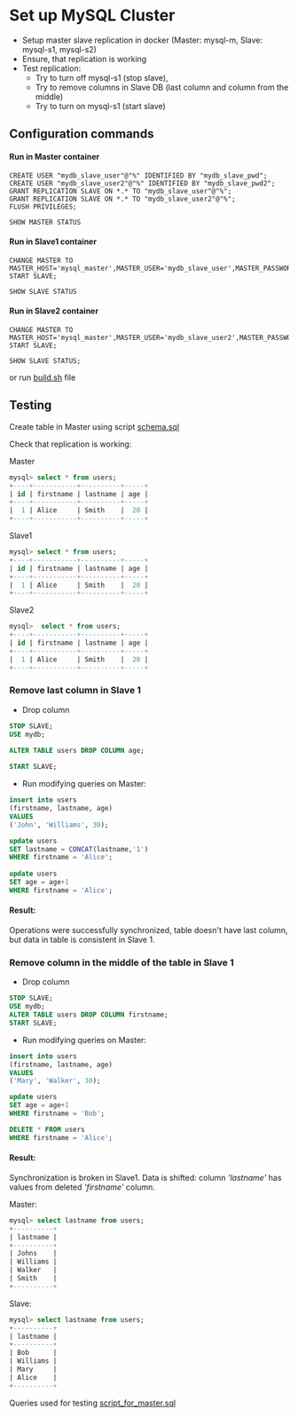 # Set up MySQL Cluster

* Setup master slave replication in docker (Master: mysql-m, Slave: mysql-s1, mysql-s2)
* Ensure, that replication is working
* Test replication:
  * Try to turn off mysql-s1 (stop slave),
  * Try to remove columns in Slave DB (last column and column from the middle)
  * Try to turn on mysql-s1 (start slave)

## Configuration commands

#### Run in Master container 

```
CREATE USER "mydb_slave_user"@"%" IDENTIFIED BY "mydb_slave_pwd"; 
CREATE USER "mydb_slave_user2"@"%" IDENTIFIED BY "mydb_slave_pwd2";
GRANT REPLICATION SLAVE ON *.* TO "mydb_slave_user"@"%";
GRANT REPLICATION SLAVE ON *.* TO "mydb_slave_user2"@"%"; 
FLUSH PRIVILEGES;
```

```
SHOW MASTER STATUS
```
#### Run in Slave1 container

```
CHANGE MASTER TO MASTER_HOST='mysql_master',MASTER_USER='mydb_slave_user',MASTER_PASSWORD='mydb_slave_pwd',MASTER_LOG_FILE='1.000004',MASTER_LOG_POS=157; 
START SLAVE;
```
```
SHOW SLAVE STATUS
```

#### Run in Slave2 container

```
CHANGE MASTER TO MASTER_HOST='mysql_master',MASTER_USER='mydb_slave_user2',MASTER_PASSWORD='mydb_slave_pwd2',MASTER_LOG_FILE='1.000004',MASTER_LOG_POS=157; 
START SLAVE;
```
```
SHOW SLAVE STATUS;
```

or run [build.sh](build.sh) file


## Testing
Create table in Master using script [schema.sql](scripts%2Fschema.sql)


Check that replication is working:

Master
```sql
mysql> select * from users;
+----+-----------+----------+-----+
| id | firstname | lastname | age |
+----+-----------+----------+-----+
|  1 | Alice     | Smith    |  20 |
+----+-----------+----------+-----+
```
Slave1
```sql
mysql> select * from users;
+----+-----------+----------+-----+
| id | firstname | lastname | age |
+----+-----------+----------+-----+
|  1 | Alice     | Smith    |  20 |
+----+-----------+----------+-----+
```
Slave2
```sql
mysql>  select * from users;
+----+-----------+----------+-----+
| id | firstname | lastname | age |
+----+-----------+----------+-----+
|  1 | Alice     | Smith    |  20 |
+----+-----------+----------+-----+
```

### Remove last column in Slave 1
* Drop column
```sql
STOP SLAVE;
USE mydb;
    
ALTER TABLE users DROP COLUMN age;

START SLAVE;
```
* Run modifying queries on Master: 
```sql
insert into users
(firstname, lastname, age)
VALUES
('John', 'Williams', 30);

update users
SET lastname = CONCAT(lastname,'1')
WHERE firstname = 'Alice';
    
update users
SET age = age+1
WHERE firstname = 'Alice';
```

#### Result:
Operations were successfully synchronized, table doesn't have last column, but data in table is consistent in Slave 1.

### Remove column in the middle of the table in Slave 1
* Drop column
```sql
STOP SLAVE;
USE mydb;
ALTER TABLE users DROP COLUMN firstname;
START SLAVE;
```

* Run modifying queries on Master:
```sql
insert into users
(firstname, lastname, age)
VALUES
('Mary', 'Walker', 30);

update users
SET age = age+1
WHERE firstname = 'Bob';

DELETE * FROM users
WHERE firstname = 'Alice';
```

#### Result:

Synchronization is broken in Slave1. 
Data is shifted: column  *'lastname'* has values from deleted *'firstname'* column.

Master:
```sql
mysql> select lastname from users;
+----------+
| lastname |
+----------+
| Johns    |
| Williams |
| Walker   |
| Smith    |
+----------+
```

Slave:
```sql
mysql> select lastname from users;
+----------+
| lastname |
+----------+
| Bob      |
| Williams |
| Mary     |
| Alice    |
+----------+
```

Queries used for testing [script_for_master.sql](scripts%2Fscript_for_master.sql)